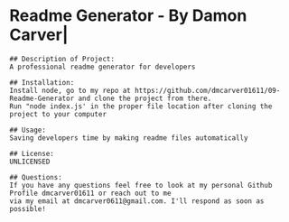 # Readme Generator - By Damon Carver|

    ## Description of Project:
    A professional readme generator for developers

    ## Installation:
    Install node, go to my repo at https://github.com/dmcarver01611/09-Readme-Generator and clone the project from there.
    Run "node index.js' in the proper file location after cloning the project to your computer
    
    ## Usage:
    Saving developers time by making readme files automatically

    ## License:
    UNLICENSED

    ## Questions:
    If you have any questions feel free to look at my personal Github Profile dmcarver01611 or reach out to me
    via my email at dmcarver0611@gmail.com. I'll respond as soon as possible!
    